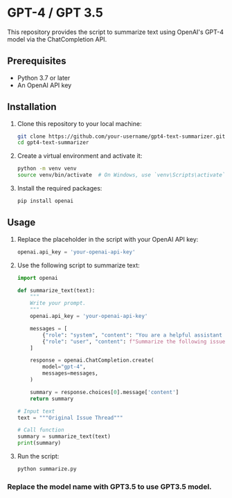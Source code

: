 # GPT-4 / GPT 3.5

This repository provides the script to summarize text using OpenAI's GPT-4 model via the ChatCompletion API.

## Prerequisites

- Python 3.7 or later
- An OpenAI API key

## Installation

1. Clone this repository to your local machine:

    ```bash
    git clone https://github.com/your-username/gpt4-text-summarizer.git
    cd gpt4-text-summarizer
    ```

2. Create a virtual environment and activate it:

    ```bash
    python -m venv venv
    source venv/bin/activate  # On Windows, use `venv\Scripts\activate`
    ```

3. Install the required packages:

    ```bash
    pip install openai
    ```

## Usage

1. Replace the placeholder in the script with your OpenAI API key:

    ```python
    openai.api_key = 'your-openai-api-key'
    ```

2. Use the following script to summarize text:

    ```python
    import openai

    def summarize_text(text):
        """
        Write your prompt.
        """
        openai.api_key = 'your-openai-api-key'

        messages = [
            {"role": "system", "content": "You are a helpful assistant that summarizes text."},
            {"role": "user", "content": f"Summarize the following issue thread: {text}"}
        ]

        response = openai.ChatCompletion.create(
            model="gpt-4",
            messages=messages,
        )

        summary = response.choices[0].message['content']
        return summary

    # Input text
    text = """Original Issue Thread"""

    # Call function
    summary = summarize_text(text)
    print(summary)
    ```

3. Run the script:

    ```bash
    python summarize.py
    ```
### Replace the model name with GPT3.5 to use  GPT3.5 model.


